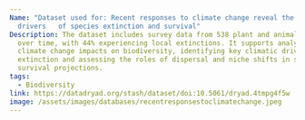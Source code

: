 ```yaml
---
Name: "Dataset used for: Recent responses to climate change reveal the
  drivers   of species extinction and survival"
Description: The dataset includes survey data from 538 plant and animal species
  over time, with 44% experiencing local extinctions. It supports analyses of
  climate change impacts on biodiversity, identifying key climatic drivers of
  extinction and assessing the roles of dispersal and niche shifts in species
  survival projections.
tags:
  - Biodiversity
link: https://datadryad.org/stash/dataset/doi:10.5061/dryad.4tmpg4f5w
image: /assets/images/databases/recentresponsestoclimatechange.jpeg
---
```

